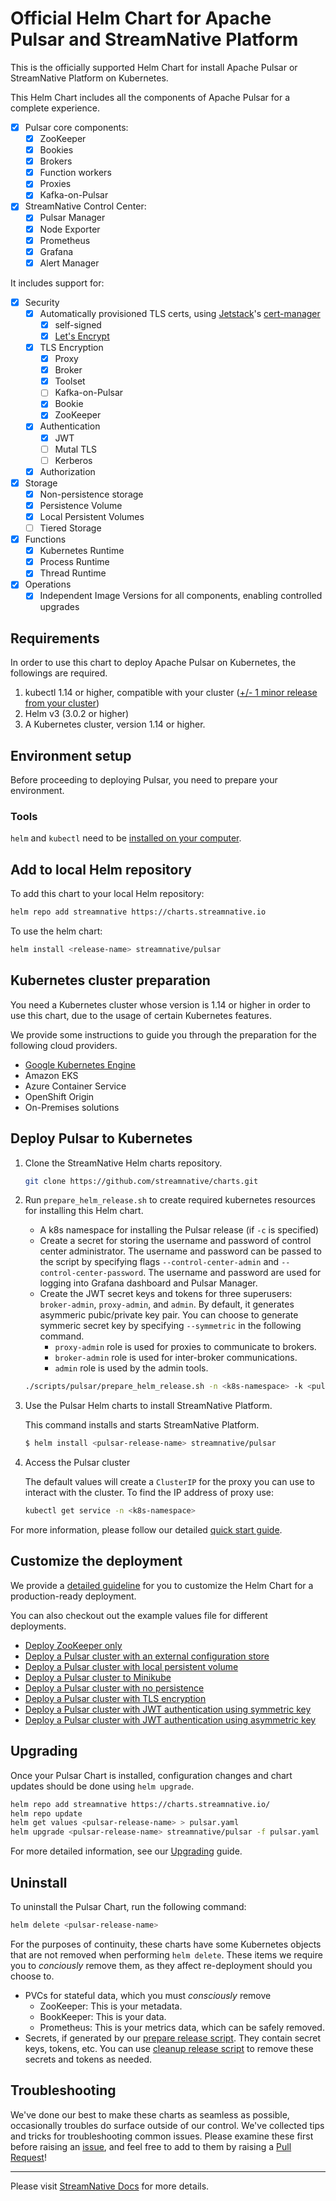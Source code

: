 <!--

    Licensed to the Apache Software Foundation (ASF) under one
    or more contributor license agreements.  See the NOTICE file
    distributed with this work for additional information
    regarding copyright ownership.  The ASF licenses this file
    to you under the Apache License, Version 2.0 (the
    "License"); you may not use this file except in compliance
    with the License.  You may obtain a copy of the License at

      http://www.apache.org/licenses/LICENSE-2.0

    Unless required by applicable law or agreed to in writing,
    software distributed under the License is distributed on an
    "AS IS" BASIS, WITHOUT WARRANTIES OR CONDITIONS OF ANY
    KIND, either express or implied.  See the License for the
    specific language governing permissions and limitations
    under the License.

-->

# Official Helm Chart for Apache Pulsar and StreamNative Platform

This is the officially supported Helm Chart for install Apache Pulsar
or StreamNative Platform on Kubernetes.

This Helm Chart includes all the components of Apache Pulsar for a complete experience.

- [x] Pulsar core components:
    - [x] ZooKeeper
    - [x] Bookies
    - [x] Brokers
    - [x] Function workers
    - [x] Proxies
    - [x] Kafka-on-Pulsar
- [x] StreamNative Control Center:
    - [x] Pulsar Manager
    - [x] Node Exporter
    - [x] Prometheus
    - [x] Grafana
    - [x] Alert Manager

It includes support for:

- [x] Security
    - [x] Automatically provisioned TLS certs, using [Jetstack](https://www.jetstack.io/)'s [cert-manager](https://cert-manager.io/docs/)
        - [x] self-signed
        - [x] [Let's Encrypt](https://letsencrypt.org/)
    - [x] TLS Encryption
        - [x] Proxy
        - [x] Broker
        - [x] Toolset
        - [ ] Kafka-on-Pulsar
        - [x] Bookie
        - [x] ZooKeeper
    - [x] Authentication
        - [x] JWT
        - [ ] Mutal TLS
        - [ ] Kerberos
    - [x] Authorization
- [x] Storage
    - [x] Non-persistence storage
    - [x] Persistence Volume
    - [x] Local Persistent Volumes
    - [ ] Tiered Storage
- [x] Functions
    - [x] Kubernetes Runtime
    - [x] Process Runtime
    - [x] Thread Runtime
- [x] Operations
    - [x] Independent Image Versions for all components, enabling controlled upgrades

## Requirements

In order to use this chart to deploy Apache Pulsar on Kubernetes, the followings are required.

1. kubectl 1.14 or higher, compatible with your cluster ([+/- 1 minor release from your cluster](https://kubernetes.io/docs/tasks/tools/install-kubectl/#before-you-begin))
2. Helm v3 (3.0.2 or higher)
3. A Kubernetes cluster, version 1.14 or higher.

## Environment setup

Before proceeding to deploying Pulsar, you need to prepare your environment.

### Tools

`helm` and `kubectl` need to be [installed on your computer](https://streamnative.io/docs/v1.0.0/install-and-upgrade/helm/install/tools).

## Add to local Helm repository

To add this chart to your local Helm repository:

```bash
helm repo add streamnative https://charts.streamnative.io
```

To use the helm chart:

```bash
helm install <release-name> streamnative/pulsar
```

## Kubernetes cluster preparation

You need a Kubernetes cluster whose version is 1.14 or higher in order to use this chart, due to the usage of certain Kubernetes features.

We provide some instructions to guide you through the preparation for the following cloud providers.

- [Google Kubernetes Engine](https://streamnative.io/docs/v1.0.0/install-and-upgrade/helm/cloud/gke)
- Amazon EKS
- Azure Container Service
- OpenShift Origin
- On-Premises solutions

## Deploy Pulsar to Kubernetes

1. Clone the StreamNative Helm charts repository.

    ```bash
    git clone https://github.com/streamnative/charts.git
    ```

2. Run `prepare_helm_release.sh` to create required kubernetes resources for installing this Helm chart.
    - A k8s namespace for installing the Pulsar release (if `-c` is specified)
    - Create a secret for storing the username and password of control center administrator.
      The username and password can be passed to the script by specifying flags `--control-center-admin`
      and `--control-center-password`. The username and password are used for logging into Grafana dashboard
      and Pulsar Manager.
    - Create the JWT secret keys and tokens for three superusers: `broker-admin`, `proxy-admin`, and `admin`.
      By default, it generates asymmeric pubic/private key pair. You can choose to generate symmeric secret key
      by specifying `--symmetric` in the following command.
        - `proxy-admin` role is used for proxies to communicate to brokers.
        - `broker-admin` role is used for inter-broker communications.
        - `admin` role is used by the admin tools.

    ```bash
    ./scripts/pulsar/prepare_helm_release.sh -n <k8s-namespace> -k <pulsar-release-name> -c
    ```

3. Use the Pulsar Helm charts to install StreamNative Platform. 

    This command installs and starts StreamNative Platform.

    ```bash
    $ helm install <pulsar-release-name> streamnative/pulsar
    ```

4. Access the Pulsar cluster

    The default values will create a `ClusterIP` for the proxy you can use to interact with the cluster. To find the IP address of proxy use:

    ```bash
    kubectl get service -n <k8s-namespace>
    ```

For more information, please follow our detailed
[quick start guide](https://streamnative.io/docs/v1.0.0/get-started/helm).

## Customize the deployment 

We provide a [detailed guideline](https://streamnative.io/docs/v1.0.0/install-and-upgrade/helm/install/deployment) for you to customize
the Helm Chart for a production-ready deployment.

You can also checkout out the example values file for different deployments.

- [Deploy ZooKeeper only](examples/pulsar/values-cs.yaml)
- [Deploy a Pulsar cluster with an external configuration store](examples/pulsar/values-cs.yaml)
- [Deploy a Pulsar cluster with local persistent volume](examples/pulsar/values-local-pv.yaml)
- [Deploy a Pulsar cluster to Minikube](examples/pulsar/values-minikube.yaml)
- [Deploy a Pulsar cluster with no persistence](examples/pulsar/values-no-persistence.yaml)
- [Deploy a Pulsar cluster with TLS encryption](examples/pulsar/values-tls.yaml)
- [Deploy a Pulsar cluster with JWT authentication using symmetric key](examples/pulsar/values-jwt-symmetric.yaml)
- [Deploy a Pulsar cluster with JWT authentication using asymmetric key](examples/pulsar/values-jwt-asymmetric.yaml)

## Upgrading

Once your Pulsar Chart is installed, configuration changes and chart
updates should be done using `helm upgrade`.

```bash
helm repo add streamnative https://charts.streamnative.io/
helm repo update
helm get values <pulsar-release-name> > pulsar.yaml
helm upgrade <pulsar-release-name> streamnative/pulsar -f pulsar.yaml
```

For more detailed information, see our [Upgrading](https://streamnative.io/docs/v1.0.0/install-and-upgrade/helm/install/upgrade) guide.

## Uninstall

To uninstall the Pulsar Chart, run the following command:

```bash
helm delete <pulsar-release-name>
```

For the purposes of continuity, these charts have some Kubernetes objects that are not removed when performing `helm delete`.
These items we require you to *conciously* remove them, as they affect re-deployment should you choose to.

* PVCs for stateful data, which you must *consciously* remove
    - ZooKeeper: This is your metadata.
    - BookKeeper: This is your data.
    - Prometheus: This is your metrics data, which can be safely removed.
* Secrets, if generated by our [prepare release script](https://github.com/streamnative/charts/blob/master/scripts/pulsar/prepare_helm_release.sh). They contain secret keys, tokens, etc. You can use [cleanup release script](https://github.com/streamnative/charts/blob/master/scripts/pulsar/cleanup_helm_release.sh) to remove these secrets and tokens as needed.

## Troubleshooting

We've done our best to make these charts as seamless as possible,
occasionally troubles do surface outside of our control. We've collected
tips and tricks for troubleshooting common issues. Please examine these first before raising an [issue](https://github.com/streamnative/charts/issues/new/choose), and feel free to add to them by raising a [Pull Request](https://github.com/streamnative/charts/compare)!

---

Please visit [StreamNative Docs](https://streamnative.io/docs) for more details.

